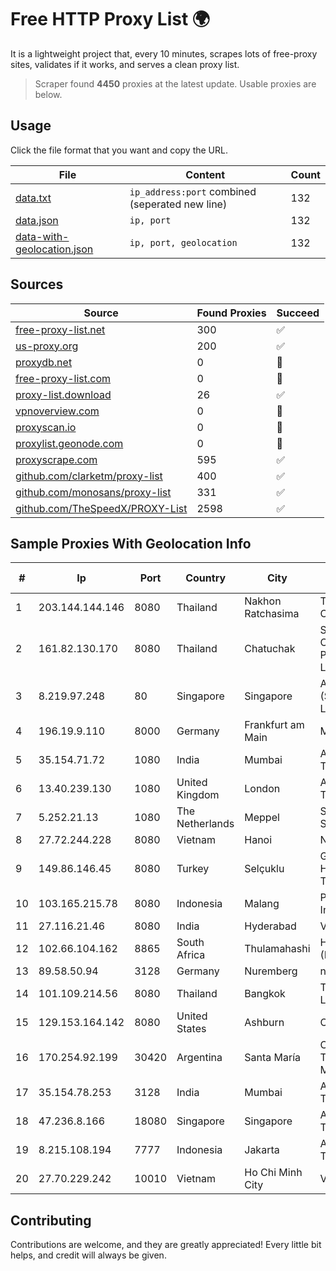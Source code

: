 
# Free HTTP Proxy List 🌍

It is a lightweight project that, every 10 minutes, scrapes lots of free-proxy sites, validates if it works, and serves a clean proxy list.


> Scraper found **4450** proxies at the latest update. Usable proxies are below.

## Usage

Click the file format that you want and copy the URL.


|File|Content|Count|
|----|-------|-----|
|[data.txt](https://raw.githubusercontent.com/themiralay/Proxy-List-World/master/data.txt)|`ip_address:port` combined (seperated new line)|132|
|[data.json](https://raw.githubusercontent.com/themiralay/Proxy-List-World/master/data.json)|`ip, port`|132|
|[data-with-geolocation.json](https://raw.githubusercontent.com/themiralay/Proxy-List-World/master/data-with-geolocation.json)|`ip, port, geolocation`|132|

## Sources

|Source|Found Proxies|Succeed|
|------|-------------|-------|
|[free-proxy-list.net](https://free-proxy-list.net)|300|✅|
|[us-proxy.org](https://www.us-proxy.org)|200|✅|
|[proxydb.net](http://proxydb.net)|0|🚫|
|[free-proxy-list.com](https://free-proxy-list.com/?page=&port=&type%5B%5D=http&type%5B%5D=https&up_time=0&search=Search)|0|🚫|
|[proxy-list.download](https://www.proxy-list.download/HTTP)|26|✅|
|[vpnoverview.com](https://vpnoverview.com/privacy/anonymous-browsing/free-proxy-servers)|0|🚫|
|[proxyscan.io](https://www.proxyscan.io)|0|🚫|
|[proxylist.geonode.com](https://proxylist.geonode.com/api/proxy-list?limit=300&page=1&sort_by=lastChecked&sort_type=desc&protocols=http,https)|0|🚫|
|[proxyscrape.com](https://api.proxyscrape.com/v2/?request=displayproxies&protocol=http&timeout=10000&country=all&ssl=all&anonymity=all)|595|✅|
|[github.com/clarketm/proxy-list](https://raw.githubusercontent.com/clarketm/proxy-list/master/proxy-list-raw.txt)|400|✅|
|[github.com/monosans/proxy-list](https://raw.githubusercontent.com/monosans/proxy-list/main/proxies/http.txt)|331|✅|
|[github.com/TheSpeedX/PROXY-List](https://raw.githubusercontent.com/TheSpeedX/PROXY-List/master/http.txt)|2598|✅|


## Sample Proxies With Geolocation Info

|#|Ip|Port|Country|City|Internet Service Provider|
|-|--|----|-------|----|-------------------------|
|1|203.144.144.146|8080|Thailand|Nakhon Ratchasima|True Internet Corporation CO. Ltd.|
|2|161.82.130.170|8080|Thailand|Chatuchak|Symphony Communication Public Company Limited|
|3|8.219.97.248|80|Singapore|Singapore|Alibaba Cloud (Singapore) Private Limited|
|4|196.19.9.110|8000|Germany|Frankfurt am Main|Maxihost LTDA|
|5|35.154.71.72|1080|India|Mumbai|Amazon Technologies Inc.|
|6|13.40.239.130|1080|United Kingdom|London|Amazon Technologies Inc.|
|7|5.252.21.13|1080|The Netherlands|Meppel|Stark Industries Solutions LTD|
|8|27.72.244.228|8080|Vietnam|Hanoi|Newass2011xDSLHN|
|9|149.86.146.45|8080|Turkey|Selçuklu|Gibirnet Iletisim Hizmetleri Sanayi VE Ticaret Limited Sirketi|
|10|103.165.215.78|8080|Indonesia|Malang|PT iForte Global Internet|
|11|27.116.21.46|8080|India|Hyderabad|Vainavi Industries Ltd.|
|12|102.66.104.162|8865|South Africa|Thulamahashi|HERO TELECOMS (PTY) LTD|
|13|89.58.50.94|3128|Germany|Nuremberg|netcup GmbH|
|14|101.109.214.56|8080|Thailand|Bangkok|TOT Public Company Limited|
|15|129.153.164.142|8080|United States|Ashburn|Oracle Corporation|
|16|170.254.92.199|30420|Argentina|Santa María|Cooperativa Telefónica Santa Maria Limitada|
|17|35.154.78.253|3128|India|Mumbai|Amazon Technologies Inc.|
|18|47.236.8.166|18080|Singapore|Singapore|Alibaba (US) Technology Co., Ltd.|
|19|8.215.108.194|7777|Indonesia|Jakarta|Alibaba (US) Technology Co., Ltd.|
|20|27.70.229.242|10010|Vietnam|Ho Chi Minh City|Viettel Group|



## Contributing

Contributions are welcome, and they are greatly appreciated! Every
little bit helps, and credit will always be given.

